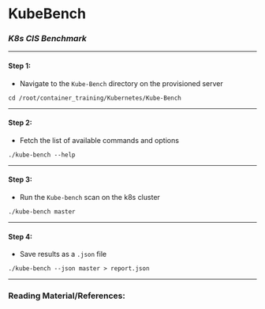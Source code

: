 # **KubeBench**


### *K8s CIS Benchmark*

-------

#### Step 1:

* Navigate to the `Kube-Bench` directory on the provisioned server

```commandline
cd /root/container_training/Kubernetes/Kube-Bench
```

-------

#### Step 2:

* Fetch the list of available commands and options

```commandline
./kube-bench --help

```

-------

#### Step 3:

* Run the `Kube-bench` scan on the k8s cluster

```commandline
./kube-bench master
```

-------

#### Step 4:

* Save results as a `.json` file

```commandline
./kube-bench --json master > report.json
```

---------

### Reading Material/References:

